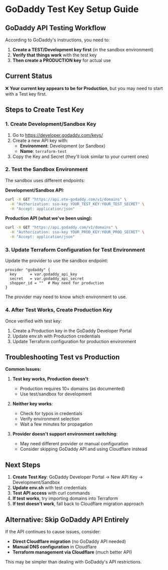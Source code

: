 # GoDaddy Test Key Setup Guide

## GoDaddy API Testing Workflow

According to GoDaddy's instructions, you need to:

1. **Create a TEST/Development key first** (in the sandbox environment)
2. **Verify that things work** with the test key
3. **Then create a PRODUCTION key** for actual use

## Current Status

❌ **Your current key appears to be for Production**, but you may need to start with a Test key first.

## Steps to Create Test Key

### 1. Create Development/Sandbox Key

1. Go to https://developer.godaddy.com/keys/
2. Create a new API key with:
   - **Environment**: Development (or Sandbox)
   - **Name**: `terraform-test`
3. Copy the Key and Secret (they'll look similar to your current ones)

### 2. Test the Sandbox Environment

The sandbox uses different endpoints:

**Development/Sandbox API:**
```bash
curl -X GET "https://api.ote-godaddy.com/v1/domains" \
  -H "Authorization: sso-key YOUR_TEST_KEY:YOUR_TEST_SECRET" \
  -H "Accept: application/json"
```

**Production API (what we've been using):**
```bash
curl -X GET "https://api.godaddy.com/v1/domains" \
  -H "Authorization: sso-key YOUR_PROD_KEY:YOUR_PROD_SECRET" \
  -H "Accept: application/json"
```

### 3. Update Terraform Configuration for Test Environment

Update the provider to use the sandbox endpoint:

```hcl
provider "godaddy" {
  key      = var.godaddy_api_key
  secret   = var.godaddy_api_secret
  shopper_id = ""  # May need for production
}
```

The provider may need to know which environment to use.

### 4. After Test Works, Create Production Key

Once verified with test key:
1. Create a Production key in the GoDaddy Developer Portal
2. Update env.sh with Production credentials
3. Update Terraform configuration for production environment

## Troubleshooting Test vs Production

**Common Issues:**

1. **Test key works, Production doesn't**:
   - Production requires 10+ domains (as documented)
   - Use test/sandbox for development

2. **Neither key works**:
   - Check for typos in credentials
   - Verify environment selection
   - Wait a few minutes for propagation

3. **Provider doesn't support environment switching**:
   - May need different provider or manual configuration
   - Consider skipping GoDaddy API and using Cloudflare instead

## Next Steps

1. **Create Test Key**: GoDaddy Developer Portal → New API Key → Development/Sandbox
2. **Update env.sh** with test credentials
3. **Test API access** with curl commands
4. **If test works**, try importing domains into Terraform
5. **If test doesn't work**, fall back to Cloudflare migration approach

## Alternative: Skip GoDaddy API Entirely

If the API continues to cause issues, consider:
- **Direct Cloudflare migration** (no GoDaddy API needed)
- **Manual DNS configuration** in Cloudflare
- **Terraform management via Cloudflare** (much better API)

This may be simpler than dealing with GoDaddy's API restrictions.

